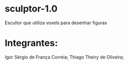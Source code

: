 # sculptor-1.0
Escultor que utiliza voxels para desenhar figuras

# Integrantes:
Igor Sérgio de França Correia;
Thiago Theiry de Oliveira;
